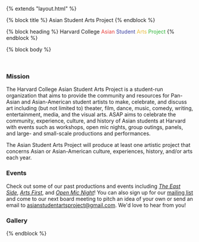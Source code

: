 {% extends "layout.html" %}

{% block title %}
    Asian Student Arts Project
{% endblock %}

{% block heading %}
    Harvard College 
    <span style="color:#E8423D"> Asian</span>
    <span style="color:#3B41A1"> Student</span>
    <span style="color:#E8BB3D"> Arts</span>
    <span style="color:#30B639"> Project</span>
{% endblock %}

{% block body %}
<div name="Introduction" class="margin">
   <br/> <h3>Mission</h3>
    <p class="text">
        The Harvard College Asian Student Arts Project is a student-run organization that aims to provide the community 
        and resources for Pan-Asian and Asian-American student artists to make, celebrate, and discuss art
        including (but not limited to) theater, film, dance, music, comedy, writing, entertainment, media, and the visual arts.
        ASAP aims to celebrate the community, experience, culture, and history of Asian students at Harvard with
        events such as workshops, open mic nights, group outings, panels, and large- and small-scale productions and
        performances.
    </p>
    <p class="text">
        The Asian Student Arts Project will produce at least one artistic project that concerns Asian or Asian-American 
        culture, experiences, history, and/or arts each year.
    </p>
</div>
<div name="events" class="margin">
    <h3>Events</h3>
    <p class="text">
        Check out some of our past productions and events including 
        <a style="font-style: italic" href="{{ url_for('eastside') }}">The East Side</a>,
        <a style="font-style: italic" href="{{ url_for('artsfirst') }}">Arts First</a>, and
        <a style="font-style: italic" href="{{ url_for('openmic') }}">Open Mic Night</a>!  You can also sign up for our
        <a href="https://docs.google.com/forms/d/e/1FAIpQLSeF2wJfx3rc1Z_sElw7hZcFcolcLa8Atx4xyqn9SNTarbRowA/viewform?usp=sf_link">mailing list</a> 
        and come to our next board meeting to pitch an idea of your own or send an email to 
        <a href="mailto:asianstudentartsproject@gmail.com" target="_top">asianstudentartsproject@gmail.com</a>.  
        We'd love to hear from you!
    </p>
</div>
<div name="gallery" class="margin">
    <h3>Gallery</h3>
</div>
{% endblock %}
